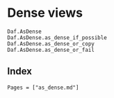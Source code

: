 # Dense views

```@docs
Daf.AsDense
Daf.AsDense.as_dense_if_possible
Daf.AsDense.as_dense_or_copy
Daf.AsDense.as_dense_or_fail
```

## Index

```@index
Pages = ["as_dense.md"]
```
